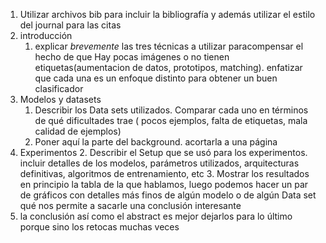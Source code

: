 1. Utilizar archivos bib  para incluir la bibliografía y además utilizar el estilo del journal para las citas
2. introducción
    1.  explicar *brevemente* las tres técnicas a utilizar paracompensar el hecho de que Hay pocas imágenes o no tienen etiquetas(aumentacion de datos, prototipos, matching). enfatizar que cada una es un enfoque distinto para obtener un buen clasificador
3. Modelos y datasets
    1. Describir los Data sets utilizados.  Comparar cada uno en términos de qué dificultades trae ( pocos ejemplos, falta de etiquetas,  mala calidad de ejemplos)
    2. Poner aquí la parte del background.  acortarla a una página
4. Experimentos
    2. Describir el Setup que se usó para los experimentos.  incluir detalles de los modelos,  parámetros utilizados,  arquitecturas definitivas,  algoritmos de entrenamiento, etc
    3. Mostrar los resultados en principio la tabla de la que hablamos,  luego podemos hacer un par de gráficos con detalles más finos de algún modelo o de algún Data set qué nos permite a sacarle una conclusión interesante
5.  la conclusión así como el abstract es mejor dejarlos para lo último porque sino los retocas muchas veces